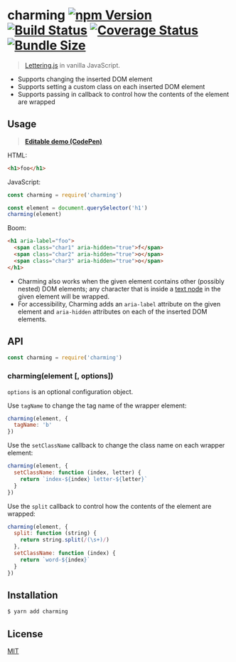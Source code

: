 # charming [![npm Version](https://badgen.net/npm/v/charming)](https://www.npmjs.org/package/charming) [![Build Status](https://badgen.net/travis/yuanqing/charming?label=build)](https://travis-ci.org/yuanqing/charming) [![Coverage Status](https://badgen.net/coveralls/c/github/yuanqing/charming)](https://coveralls.io/r/yuanqing/charming) [![Bundle Size](https://badgen.net/bundlephobia/minzip/charming)](https://bundlephobia.com/result?p=charming)

> [Lettering.js](https://github.com/davatron5000/Lettering.js) in vanilla JavaScript.

- Supports changing the inserted DOM element
- Supports setting a custom class on each inserted DOM element
- Supports passing in callback to control how the contents of the element are wrapped

## Usage

> [**Editable demo (CodePen)**](https://codepen.io/lyuanqing/pen/YeYdrm)

HTML:

```html
<h1>foo</h1>
```

JavaScript:

```js
const charming = require('charming')

const element = document.querySelector('h1')
charming(element)
```

Boom:

```html
<h1 aria-label="foo">
  <span class="char1" aria-hidden="true">f</span>
  <span class="char2" aria-hidden="true">o</span>
  <span class="char3" aria-hidden="true">o</span>
</h1>
```

- Charming also works when the given element contains other (possibly nested) DOM elements; any character that is inside a [text node](https://developer.mozilla.org/en-US/docs/Web/API/Text) in the given element will be wrapped.
- For accessibility, Charming adds an `aria-label` attribute on the given element and `aria-hidden` attributes on each of the inserted DOM elements.

## API

```js
const charming = require('charming')
```

### charming(element [, options])

`options` is an optional configuration object.

Use `tagName` to change the tag name of the wrapper element:

```js
charming(element, {
  tagName: 'b'
})
```

Use the `setClassName` callback to change the class name on each wrapper element:

```js
charming(element, {
  setClassName: function (index, letter) {
    return `index-${index} letter-${letter}`
  }
})
```

Use the `split` callback to control how the contents of the element are wrapped:

```js
charming(element, {
  split: function (string) {
    return string.split(/(\s+)/)
  },
  setClassName: function (index) {
    return `word-${index}`
  }
})
```

## Installation

```sh
$ yarn add charming
```

## License

[MIT](LICENSE.md)
